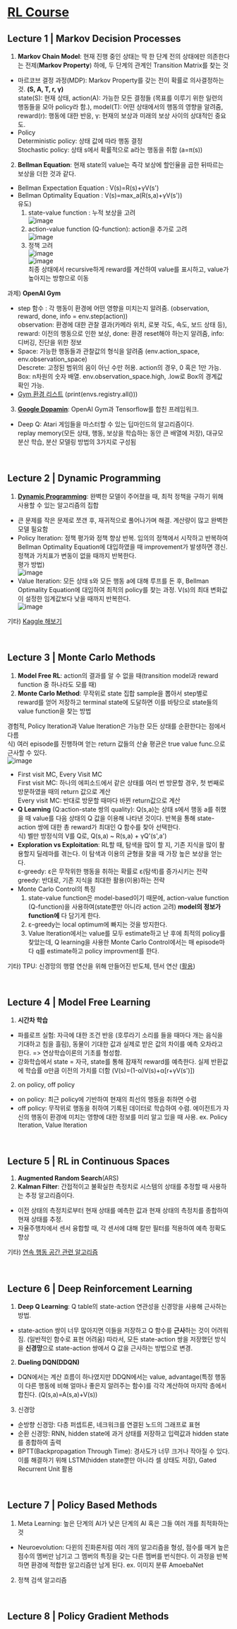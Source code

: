 # [RL Course](https://www.edwith.org/move37/joinLectures/25196)

## Lecture 1 | Markov Decision Processes
  
1. **Markov Chain Model**: 현재 진행 중인 상태는 딱 한 단계 전의 상태에만 의존한다는 전제(**Markov Property**) 하에, 두 단계의 관계인 Transition Matrix를 찾는 것    
- 마르코브 결정 과정(MDP): Markov Property를 갖는 전이 확률로 의사결정하는 것. **(S, A, T, r, γ)**   
state(S): 현재 상태, action(A): 가능한 모든 결정들 (목표를 이루기 위한 일련의 행동들을 모아 policy라 함.), model(T): 어떤 상태에서의 행동의 영향을 알려줌, reward(r): 행동에 대한 반응, γ: 현재의 보상과 미래의 보상 사이의 상대적인 중요도.    
- Policy  
Deterministic policy: 상태 값에 따라 행동 결정  
Stochastic policy: 상태 s에서 확률적으로 a라는 행동을 취함 (a=π(s))  

2. **Bellman Equation**: 현재 state의 value는 즉각 보상에 할인율을 곱한 뒤따르는 보상을 더한 것과 같다.   
- Bellman Expectation Equation : V(s)=R(s)+γV(s')  
- Bellman Optimality Equation : V(s)=max_a(R(s,a)+γV(s'))  
유도)  
    1) state-value function : 누적 보상을 고려  
    ![image](https://user-images.githubusercontent.com/59794238/102096666-4e882c00-3e68-11eb-9036-6438c1378c9c.png)  
    2) action-value function (Q-function): action을 추가로 고려  
    ![image](https://user-images.githubusercontent.com/59794238/102097903-d6bb0100-3e69-11eb-9529-e9d7e9d5bae8.png)  
    3) 정책 고려  
    ![image](https://user-images.githubusercontent.com/59794238/102097230-fef63000-3e68-11eb-8dac-668fa7aa65fc.png)  
    ![image](https://user-images.githubusercontent.com/59794238/102098145-2ef20300-3e6a-11eb-82f2-e86112a085dc.png)  
최종 상태에서 recursive하게 reward를 계산하여 value를 표시하고, value가 높아지는 방향으로 이동  

과제) **OpenAI Gym**  
- step 함수 : 각 행동이 환경에 어떤 영향을 미치는지 알려줌. (observation, reward, done, info = env.step(action))   
observation: 환경에 대한 관찰 결과(카메라 위치, 로봇 각도, 속도, 보드 상태 등), reward: 이전의 행동으로 인한 보상, done: 환경 reset해야 하는지 알려줌, info: 디버깅, 진단을 위한 정보  
- Space: 가능한 행동들과 관찰값의 형식을 알려줌 (env.action_space, env.observation_space)  
Descrete: 고정된 범위의 음이 아닌 수만 허용. action의 경우, 0 혹은 1만 가능.  
Box: n차원의 숫자 배열. env.observation_space.high, .low로 Box의 경계값 확인 가능.  
- [Gym 환경 리스트](https://gym.openai.com/envs/#classic_control) (print(envs.registry.all()))

3. **[Google Dopamin](https://github.com/llSourcell/Google_Dopamine_LIVE/blob/master/Google_Dopamine_(LIVE)%20(1).ipynb)**: OpenAI Gym과 Tensorflow를 합친 프레임워크.   
- Deep Q: Atari 게임들을 마스터할 수 있는 딥마인드의 알고리즘이다.  
replay memory(모든 상태, 행동, 보상을 학습하는 동안 큰 배열에 저장), 대규모 분산 학습, 분산 모델링 방법의 3가지로 구성됨  

</br>

## Lecture 2 | Dynamic Programming
1. **[Dynamic Programming](https://github.com/dennybritz/reinforcement-learning/tree/master/DP/)**: 완벽한 모델이 주어졌을 때, 최적 정책을 구하기 위해 사용할 수 있는 알고리즘의 집합   
- 큰 문제를 작은 문제로 쪼갠 후, 재귀적으로 풀어나가며 해결. 계산량이 많고 완벽한 모델 필요함    
- Policy Iteration: 정책 평가와 정책 향상 반복. 임의의 정책에서 시작하고 반복하여 Bellman Optimality Equation에 대입하였을 때 improvement가 발생하면 갱신. 정책과 가치표가 변동이 없을 때까지 반복한다.  
평가 방법)  
![image](https://user-images.githubusercontent.com/59794238/102102915-ae360580-3e6f-11eb-8fbd-8d34b7bb2a83.png)  
- Value Iteration: 모든 상태 s와 모든 행동 a에 대해 루프를 돈 후, Bellman Optimality Equation에 대입하여 최적의 policy를 찾는 과정. V(s)의 최대 변화값이 설정한 임계값보다 낮을 때까지 반복한다.  
![image](https://user-images.githubusercontent.com/59794238/102102876-a37b7080-3e6f-11eb-998e-8d67e0f6b6f6.png)  

기타) [Kaggle 해보기](https://www.kaggle.com/c/two-sigma-financial-modeling/overview/description)

</br>

## Lecture 3 | Monte Carlo Methods
1. **Model Free RL**: action의 결과를 알 수 없을 때(transition model과 reward function 중 하나라도 모를 때)  
2. **Monte Carlo Method**: 무작위로 state 집합 sample을 뽑아서 step별로 reward를 얻어 저장하고 terminal state에 도달하면 이를 바탕으로 state들의 value function을 찾는 방법  

경험적, Policy Iteration과 Value Iteration은 가능한 모든 상태를 순환한다는 점에서 다름   
식) 여러 episode를 진행하며 얻는 return 값들의 산술 평균은 true value func.으로 근사할 수 있다.  
![image](https://user-images.githubusercontent.com/59794238/102111638-040fab00-3e7a-11eb-929d-a1bac97cc9ad.png)  
- First visit MC, Every Visit MC  
First visit MC: 하나의 에피소드에서 같은 상태를 여러 번 방문할 경우, 첫 번째로 방문하였을 때의 return 값으로 계산  
Every visit MC: 반대로 방문할 때마다 바뀐 return값으로 계산  
-  **Q Learning** (Q:action-state 쌍의 quality): Q(s,a)는 상태 s에서 행동 a를 취했을 때 value를 다음 상태의 Q 값을 이용해 나타낸 것이다. 반복을 통해 state-action 쌍에 대한 총 reward가 최대인 Q 함수를 찾아 선택한다.  
식) 벨만 방정식의 V를 Q로, Q(s,a) ~ R(s,a) + γQ'(s',a')   
- **Exploration vs Exploitation**: RL할 때, 탐색을 많이 할 지, 기존 지식을 많이 활용할지 딜레마를 겪는다. 이 탐색과 이용의 균형을 찾을 때 가장 높은 보상을 얻는다.  
ε-greedy: ε은 무작위한 행동을 취하는 확률로 ε(탐색)를 증가시키는 전략  
greedy: 반대로, 기존 지식을 최대한 활용(이용)하는 전략   
- Monte Carlo Control의 특징
    1) state-value function은 model-based이기 때문에, action-value function (Q-function)을 사용하여(state뿐만 아니라 action 고려) **model의 정보가 function에** 다 담기게 한다.  
    2) ε-greedy는 local optimum에 빠지는 것을 방지한다.  
    3) Value Iteration에서는 value를 모두 estimate하고 난 후에 최적의 policy를 찾았는데, Q learning을 사용한 Monte Carlo Control에서는 매 episode마다 q를 estimate하고 policy improvment를 한다.  

기타) TPU: 신경망의 행렬 연산을 위해 만들어진 반도체, 텐서 연산 ([활용](https://www.edwith.org/move37/lecture/59796/))  

</br>

## Lecture 4 | Model Free Learning
1. **시간차 학습**
- 파를로프 실험: 자극에 대한 조건 반응 (호루라기 소리를 들을 때마다 개는 음식을 기대하고 침을 흘림), 동물이 기대한 값과 실제로 받은 값의 차이를 예측 오차라고 한다.
=> 연상학습이론의 기초를 형성함.
- 강화학습에서 state = 자극, state를 통해 잠재적 reward를 예측한다. 실제 반환값에 학습률 α만큼 이전의 가치를 더함 (V(s)=(1-α)V(s)+α[r+γV(s')])
2. on policy, off policy
- on policy: 최근 policy에 기반하여 현재의 최선의 행동을 취하면 수렴
- off policy: 무작위로 행동을 취하여 기록된 데이터로 학습하여 수렴. 에이전트가 자신의 행동이 환경에 미치는 영향에 대한 정보를 미리 알고 있을 때 사용. ex. Policy Iteration, Value Iteration  

</br>

## Lecture 5 | RL in Continuous Spaces
1. **Augmented Random Search**(ARS)  
2. **Kalman Filter**: 간접적이고 불확실한 측정치로 시스템의 상태를 추정할 때 사용하는 추정 알고리즘이다.   
- 이전 상태의 측정치로부터 현재 상태를 예측한 값과 현재 상태의 측정치를 종합하여 현재 상태를 추정.  
- 자율주행차에서 센서 융합할 때, 각 센서에 대해 칼만 필터를 적용하여 예측 정확도 향상  

기타) [연속 행동 공간 관련 알고리즘](https://www.edwith.org/move37/lecture/59807/)

</br>

## Lecture 6 | Deep Reinforcement Learning
1. **Deep Q Learning**: Q table의 state-action 연관성을 신경망을 사용해 근사하는 방법.
- state-action 쌍이 너무 많아지면 이들을 저장하고 Q 함수를 **근사**하는 것이 어려워짐. (일반적인 함수로 표현 어려움) 따라서, 모든 state-action 쌍을 저장했던 방식을 **신경망**으로 state-action 쌍에서 Q 값을 근사하는 방법으로 변경. 
2. **Dueling DQN(DDQN)**
- DQN에서는 계산 흐름이 하나였지만 DDQN에서는 value, advantage(특정 행동이 다른 행동에 비해 얼마나 좋은지 알려주는 함수)를 각각 계산하여 마지막 층에서 합친다. (Q(s,a)=A(s,a)+V(s))  
3. 신경망
- 순방향 신경망: 다층 퍼셉트론, 네크워크를 연결된 노드의 그래프로 표현  
- 순환 신경망: RNN, hidden state에 과거 상태를 저장하고 입력값과 hidden state를 종합하여 출력  
- BPTT(Backpropagation Through Time): 경사도가 너무 크거나 작아질 수 있다. 이를 해결하기 위해 LSTM(hidden state뿐만 아니라 셀 상태도 저장), Gated Recurrent Unit 활용  

</br>

## Lecture 7 | Policy Based Methods
1. Meta Learning: 높은 단계의 AI가 낮은 단계의 AI 혹은 그들 여러 개를 최적화하는 것
- Neuroevolution: 다윈의 진화론처럼 여러 개의 알고리즘을 형성, 점수를 매겨 높은 점수의 멤버만 남기고 그 멤버의 특징을 갖는 다른 멤버를 번식한다. 이 과정을 반복하면 환경에 적합한 알고리즘만 남게 된다. ex. 이미지 분류 AmoebaNet
2. 정책 검색 알고리즘

</br>

## Lecture 8 | Policy Gradient Methods


